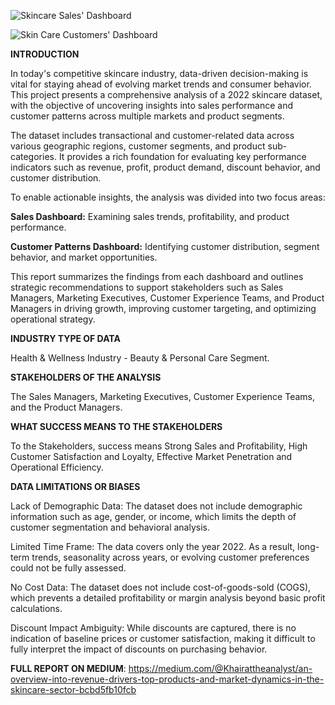 ![Skincare Sales' Dashboard](https://github.com/user-attachments/assets/188f260b-09da-44e9-9ca3-5220cfa569db)

![Skin Care Customers' Dashboard](https://github.com/user-attachments/assets/28f75926-6d05-4916-91c8-e74f04c2002c)


**INTRODUCTION**

In today's competitive skincare industry, data-driven decision-making is vital for staying ahead of evolving market trends and consumer behavior. This project presents a comprehensive analysis of a 2022 skincare dataset, with the objective of uncovering insights into sales performance and customer patterns across multiple markets and product segments.

The dataset includes transactional and customer-related data across various geographic regions, customer segments, and product sub-categories. It provides a rich foundation for evaluating key performance indicators such as revenue, profit, product demand, discount behavior, and customer distribution.

 
To enable actionable insights, the analysis was divided into two focus areas:

**Sales Dashboard:** Examining sales trends, profitability, and product performance.

**Customer Patterns Dashboard:** Identifying customer distribution, segment behavior, and market opportunities.


This report summarizes the findings from each dashboard and outlines strategic recommendations to support stakeholders such as Sales Managers, Marketing Executives, Customer Experience Teams, and Product Managers in driving growth, improving customer targeting, and optimizing operational strategy.



**INDUSTRY TYPE OF DATA**

Health & Wellness Industry - Beauty & Personal Care Segment. 

 

**STAKEHOLDERS OF THE ANALYSIS**

The Sales Managers, Marketing Executives, Customer Experience Teams, and the Product Managers. 

 

**WHAT SUCCESS MEANS TO THE STAKEHOLDERS**

To the Stakeholders, success means Strong Sales and Profitability, High Customer Satisfaction and Loyalty, Effective Market Penetration and Operational Efficiency.

 

**DATA LIMITATIONS OR BIASES**

Lack of Demographic Data: The dataset does not include demographic information such as age, gender, or income, which limits the depth of customer segmentation and behavioral analysis.

Limited Time Frame: The data covers only the year 2022. As a result, long-term trends, seasonality across years, or evolving customer preferences could not be fully assessed.

No Cost Data: The dataset does not include cost-of-goods-sold (COGS), which prevents a detailed profitability or margin analysis beyond basic profit calculations.

Discount Impact Ambiguity: While discounts are captured, there is no indication of baseline prices or customer satisfaction, making it difficult to fully interpret the impact of discounts on purchasing behavior.
 

**FULL REPORT ON MEDIUM**: https://medium.com/@Khairattheanalyst/an-overview-into-revenue-drivers-top-products-and-market-dynamics-in-the-skincare-sector-bcbd5fb10fcb
